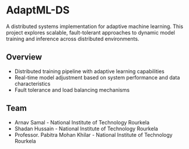 # AdaptML-DS

A distributed systems implementation for adaptive machine learning. This project explores scalable, fault-tolerant approaches to dynamic model training and inference across distributed environments.

## Overview
- Distributed training pipeline with adaptive learning capabilities
- Real-time model adjustment based on system performance and data characteristics
- Fault tolerance and load balancing mechanisms

## Team
- Arnav Samal - National Institute of Technology Rourkela
- Shadan Hussain - National Institute of Technology Rourkela
- Professor. Pabitra Mohan Khilar - National Institute of Technology Rourkela
